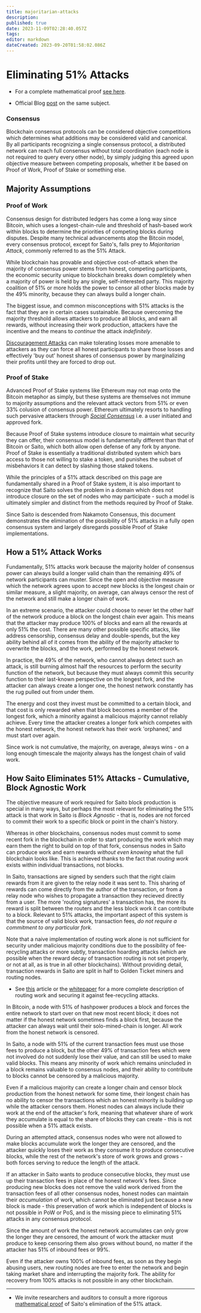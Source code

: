 ```yaml
---
title: majoritarian-attacks
description: 
published: true
date: 2023-11-09T02:28:40.057Z
tags: 
editor: markdown
dateCreated: 2023-09-20T01:58:02.086Z
---
```


# Eliminating 51% Attacks

- For a complete mathematical proof [see here](https://wiki.saito.io/consensus/math).

- Official Blog [post](https://saito.tech/eliminating-51-attacks-in-proof-of-work-blockchains/) on the same subject.

### Consensus

Blockchain consensus protocols can be considered objective competitions which determines what additions may be considered valid and canonical. By all participants recognizing a single consensus protocol, a distributed network can reach full consensus without total coordination (each node is not required to query every other node), by simply judging this agreed upon objective measure between competing proposals, whether it be based on Proof of Work, Proof of Stake or something else.

## Majority Assumptions

### Proof of Work

Consensus design for distributed ledgers has come a long way since Bitcoin, which uses a longest-chain-rule and threshold of hash-based work within blocks to determine the priorities of competing blocks during disputes. Despite many technical advancements  atop the Bitcoin model, every consensus protocol, except for Saito's, falls prey to *Majoritarian Attack*, commonly referred to as the 51% Attack. 

While blockchain has provable and objective cost-of-attack when the majority of consensus power stems from honest, competing participants, the economic security unique to blockchain breaks down completely when a majority of power is held by any single, self-interested party. This majority coalition of 51% or more holds the power to censor all other blocks made by the 49% minority, because they can always build a longer chain.

The biggest issue, and common misconceptions with 51% attacks is the fact that they are in certain cases sustainable. Because overcoming the majority threshold allows attackers to produce all blocks, and earn all rewards, without increasing their work production, attackers have the incentive and the means to *continue* the attack *indefinitely*.

[Discouragement Attacks](https://saito.tech/on-discouragement-attacks/) can make tolerating losses more amenable to attackers as they can force all honest participants to share those losses and effectively 'buy out'  honest shares of consensus power by marginalizing their profits until they are forced to drop out.

### Proof of Stake

Advanced Proof of Stake systems like Ethereum may not map onto the Bitcoin metaphor as simply, but these systems are themselves not immune to majority assumptions and the relevant attack vectors from 51% or even 33% colusion of consensus power. Ethereum ultimately resorts to handling such pervasive attackers through *[Social Consensus](https://ethereum.org/en/developers/docs/consensus-mechanisms/pos/attack-and-defense/#people-the-last-line-of-defense)* i.e. a user initiated and approved fork.

Because Proof of Stake systems introduce closure to maintain what security they can offer, their consensus model is fundamentally different than that of Bitcoin or Saito, which both allow open defense of any fork by anyone. Proof of Stake is essentially a traditional distributed system which bars access to those not willing to stake a token, and punishes the subset of misbehaviors it can detect by slashing those staked tokens.

While the principles of a 51% attack described on this page are fundamentally shared in a Proof of Stake system, it is also important to recognize that Saito solves the problem in a domain which does not introduce closure on the set of nodes who may participate - such a model is ultimately simpler and distinct from the methods required by Proof of Stake.

Since Saito is descended from Nakamoto Consensus, this document demonstrates the elimination of the possibility of 51% attacks in a fully open consensus system and largely disregards possible Proof of Stake implementations.

## How a 51% Attack Works

Fundamentally, 51% attacks work because the majority holder of consensus power can always build a longer valid chain than the remaining 49% of network participants can muster. Since the open and objective measure which the network agrees upon to accept new blocks is the longest chain or similar measure, a slight majority, on average, can always censor the rest of the network and still make a longer chain of work.

In an extreme scenario, the attacker could choose to never let the other half of the network produce a block on the longest chain ever again. This means that the attacker may produce 100% of blocks and earn all the rewards at only 51% the cost. There are many other possible specific attacks, like address censorship, consensus delay and double-spends, but the key ability behind all of it comes from the ability of the majority attacker to overwrite the blocks, and the work, performed by the honest network.

In practice, the 49% of the network, who cannot always detect such an attack, is still burning almost half the resources to perform the security function of the network, but because they must always commit this security function to their last-known perspective on the longest fork, and the attacker can always create a longer one, the honest network constantly has the rug pulled out from under them.

The energy and cost they invest must be committed to a certain block, and that cost is only rewarded when that block becomes a member of the longest fork, which a minority against a malicious majority cannot reliably achieve. Every time the attacker creates a longer fork which competes with the honest network, the honest network has their work 'orphaned,' and must start over again.

Since work is not cumulative, the majority, on average, always wins - on a long enough timescale the majority always has the longest chain of valid work.

## How Saito Eliminates 51% Attacks - Cumulative, Block Agnostic Work

The objective measure of work required for Saito block production is special in many ways, but perhaps the most relevant for eliminating the 51% attack is that work in Saito is *Block Agnostic -* that is, nodes are not forced to commit their work to a specific block or point in the chain's history.

Whereas in other blockchains, consensus nodes must commit to some recent fork in the blockchain in order to start producing the work which may earn them the right to build on top of that fork, consensus nodes in Saito can produce work and earn rewards *without even knowing* what the full blockchain looks like. This is achieved thanks to the fact that *routing work* exists within individual transactions, not blocks.

In Saito, transactions are signed by senders such that the right claim rewards from it are given to the relay node it was sent to. This sharing of rewards can come directly from the author of the transaction, or from a relay node who wishes to propagate a transaction they recieved directly from a user. The more 'routing signatures' a transaction has, the more its reward is split between the routers and the less block work it can contribute to a block. Relevant to 51% attacks, the important aspect of this system is that the source of valid block work, transaction fees, *do not require a commitment to any particular fork.*

Note that a naive implementation of routing work alone is not sufficient for security under malicious majority conditions due to the possibility of fee-recycling attacks or more subtly, transaction hoarding attacks (which are possible when the reward decay of transaction routing is not set properly, or not at all, as is true in all other blockchains). Without providing detail, transaction rewards in Saito are split in half to Golden Ticket miners and routing nodes.

- See [this](https://wiki.saito.io/en/consensus) article or the [whitepaper](https://saito.io/saito-whitepaper.pdf) for a more complete description of routing work and securing it against fee-recycling attacks.

In Bitcoin, a node with 51% of hashpower produces a block and forces the entire network to start over on that new most recent block; it does not matter if the honest network sometimes finds a block first, because the attacker can always wait until their solo-mined-chain is longer. All work from the honest network is censored.

In Saito, a node with 51% of the current transaction fees must use those fees to produce a block, but the other 49% of transaction fees which were not involved do not suddenly lose their value, and can still be used to make valid blocks. This means any minority of work which remains unincluded in a block remains valuable to consensus nodes, and their ability to contribute to blocks cannot be censored by a malicious majority.

Even if a malicious majority can create a longer chain and censor block production from the honest network for some time, their longest chain has no ability to censor the transactions which an honest minority is building up while the attacker censors them. Honest nodes can always include their work at the end of the attacker's fork, meaning that whatever share of work they accumulate is equal to the share of blocks they can create - this is not possible when a 51% attack exists.

During an attempted attack, consensus nodes who were not allowed to make blocks accumulate work the longer they are censored, and the attacker quickly loses their work as they consume it to produce consecutive blocks, while the rest of the network's store of work grows and grows - both forces serving to reduce the length of the attack.

If an attacker in Saito wants to produce consecutive blocks, they must use up their transaction fees in place of the honest network's fees. Since producing new blocks does not remove the valid work derived from the transaction fees of all other consensus nodes, honest nodes can maintain their *accumulation* of work, which cannot be eliminated just because a new block is made - this preservation of work which is independent of blocks is not possible in PoW or PoS, and is the missing piece to eliminating 51% attacks in any consensus protocol.

Since the amount of work the honest network accumulates can only grow the longer they are censored, the amount of work the attacker must produce to keep censoring them also grows without bound, no matter if the attacker has 51% of inbound fees or 99%.

Even if the attacker owns 100% of inbound fees, as soon as they begin abusing users, new routing nodes are free to enter the network and begin taking market share and interrupting the majority fork.  The ability for recovery from 100% attacks is not possible in any other blockchain.


---


- We invite researchers and auditors to consult a more rigorous [mathematical proof](/consensus/math) of Saito's elimination of the 51% attack.

